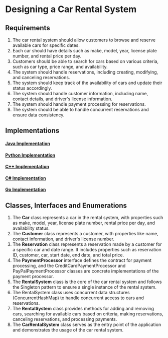 # Designing a Car Rental System

## Requirements
1. The car rental system should allow customers to browse and reserve available cars for specific dates.
2. Each car should have details such as make, model, year, license plate number, and rental price per day.
3. Customers should be able to search for cars based on various criteria, such as car type, price range, and availability.
4. The system should handle reservations, including creating, modifying, and canceling reservations.
5. The system should keep track of the availability of cars and update their status accordingly.
6. The system should handle customer information, including name, contact details, and driver's license information.
7. The system should handle payment processing for reservations.
8. The system should be able to handle concurrent reservations and ensure data consistency.

## Implementations
#### [Java Implementation](../solutions/java/src/carrentalsystem/) 
#### [Python Implementation](../solutions/python/carrentalsystem/)
#### [C++ Implementation](../solutions/cpp/carrentalsystem/)
#### [C# Implementation](../solutions/csharp/carrentalsystem/)
#### [Go Implementation](../solutions/golang/carrentalsystem/)

## Classes, Interfaces and Enumerations
1. The **Car** class represents a car in the rental system, with properties such as make, model, year, license plate number, rental price per day, and availability status.
2. The **Customer** class represents a customer, with properties like name, contact information, and driver's license number.
3. The **Reservation** class represents a reservation made by a customer for a specific car and date range. It includes properties such as reservation ID, customer, car, start date, end date, and total price.
4. The **PaymentProcessor** interface defines the contract for payment processing, and the CreditCardPaymentProcessor and PayPalPaymentProcessor classes are concrete implementations of the payment processor.
5. The **RentalSystem** class is the core of the car rental system and follows the Singleton pattern to ensure a single instance of the rental system.
6. The RentalSystem class uses concurrent data structures (ConcurrentHashMap) to handle concurrent access to cars and reservations.
7. The **RentalSystem** class provides methods for adding and removing cars, searching for available cars based on criteria, making reservations, canceling reservations, and processing payments.
8. The **CarRentalSystem** class serves as the entry point of the application and demonstrates the usage of the car rental system.